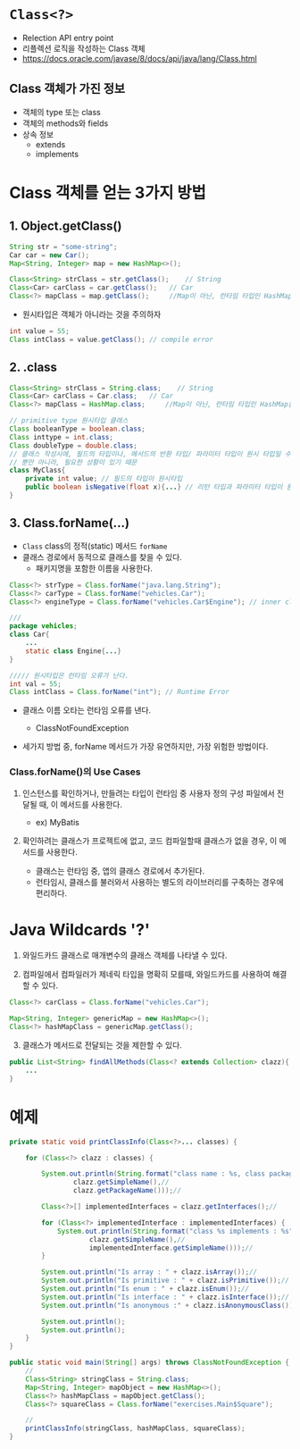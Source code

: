 # `Class<?>`
- Relection API entry point
- 리플렉션 로직을 작성하는 Class 객체
- <https://docs.oracle.com/javase/8/docs/api/java/lang/Class.html>

## Class 객체가 가진 정보
- 객체의 type 또는 class
- 객체의 methods와 fields
- 상속 정보
    - extends
    - implements

# Class 객체를 얻는 3가지 방법
## 1. Object.getClass()
```java
String str = "some-string";
Car car = new Car();
Map<String, Integer> map = new HashMap<>();

Class<String> strClass = str.getClass();    // String
Class<Car> carClass = car.getClass();   // Car
Class<?> mapClass = map.getClass();     //Map이 아닌, 런타임 타입인 HashMap을 갖는다. 
```

- 원시타입은 객체가 아니라는 것을 주의하자
```java
int value = 55;
Class intClass = value.getClass(); // compile error
```

## 2. .class
```java
Class<String> strClass = String.class;    // String
Class<Car> carClass = Car.class;   // Car
Class<?> mapClass = HashMap.class;     //Map이 아닌, 런타임 타입인 HashMap을 갖는다. 

// primitive type 원시타입 클래스
Class booleanType = boolean.class;
Class inttype = int.class;
Class doubleType = double.class;
// 클래스 작성시에, 필드의 타입이나, 메서드의 반환 타입/ 파라미터 타입이 원시 타입일 수 있기 때문에 존재한다.
// 뿐만 아니라, 필요한 상황이 있기 때문
class MyClass{
    private int value; // 필드의 타입이 원시타입
    public boolean isNegative(float x){...} // 리턴 타입과 파라미터 타입이 원시 타입
}
```

## 3. Class.forName(...)
- `Class` class의  정적(static) 메서드 `forName`
- 클래스 경로에서 동적으로 클래스를 찾을 수 있다.
    - 패키지명을 포함한 이름을 사용한다.

``` java
Class<?> strType = Class.forName("java.lang.String");
Class<?> carType = Class.forName("vehicles.Car");
Class<?> engineType = Class.forName("vehicles.Car$Engine"); // inner class는 $ 로 구분된다.

///
package vehicles;
class Car{
    ...
    static class Engine{...}
}

///// 원시타입은 런타임 오류가 난다.
int val = 55;
Class intClass = Class.forName("int"); // Runtime Error
```
- 클래스 이름 오타는 런타임 오류를 낸다.
    - ClassNotFoundException

- 세가지 방법 중, forName 메서드가 가장 유연하지만, 가장 위험한 방법이다.

### Class.forName()의 Use Cases
1. 인스턴스를 확인하거나, 만들려는 타입이 런타임 중 사용자 정의 구성 파일에서 전달될 때, 이 메서드를 사용한다.
    - ex) MyBatis

2. 확인하려는 클래스가 프로젝트에 없고, 코드 컴파일할때 클래스가 없을 경우, 이 메서드를 사용한다.
    - 클래스는 런타임 중, 앱의 클래스 경로에서 추가된다.
    - 런타임시, 클래스를 불러와서 사용하는 별도의 라이브러리를 구축하는 경우에 편리하다.

# Java Wildcards '?'
1. 와일드카드 클래스로 매개변수의 클래스 객체를 나타낼 수 있다.

2. 컴파일에서 컴파일러가 제네릭 타입을 명확히 모를때, 와일드카드를 사용하여 해결할 수 있다.
```java
Class<?> carClass = Class.forName("vehicles.Car");

Map<String, Integer> genericMap = new HashMap<>();
Class<?> hashMapClass = genericMap.getClass();
```
3. 클래스가 메서드로 전달되는 것을 제한할 수 있다.
```java
public List<String> findAllMethods(Class<? extends Collection> clazz){
    ...
}
```

# 예제
```java
private static void printClassInfo(Class<?>... classes) {

    for (Class<?> clazz : classes) {

        System.out.println(String.format("class name : %s, class package name : %s",
                clazz.getSimpleName(),//
                clazz.getPackageName()));//

        Class<?>[] implementedInterfaces = clazz.getInterfaces();//

        for (Class<?> implementedInterface : implementedInterfaces) {
            System.out.println(String.format("class %s implements : %s",
                    clazz.getSimpleName(),//
                    implementedInterface.getSimpleName()));//
        }

        System.out.println("Is array : " + clazz.isArray());//
        System.out.println("Is primitive : " + clazz.isPrimitive());//
        System.out.println("Is enum : " + clazz.isEnum());//
        System.out.println("Is interface : " + clazz.isInterface());//
        System.out.println("Is anonymous :" + clazz.isAnonymousClass());//

        System.out.println();
        System.out.println();
    }
}

public static void main(String[] args) throws ClassNotFoundException {
    //
    Class<String> stringClass = String.class;
    Map<String, Integer> mapObject = new HashMap<>();
    Class<?> hashMapClass = mapObject.getClass();
    Class<?> squareClass = Class.forName("exercises.Main$Square");

    //
    printClassInfo(stringClass, hashMapClass, squareClass);
}
```
